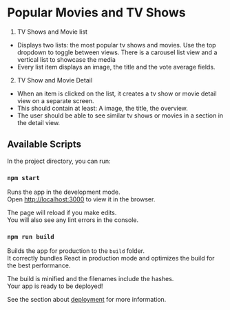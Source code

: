 # Popular Movies and TV Shows

1. TV Shows and Movie list
- Displays two lists: the most popular tv shows and movies. Use the top dropdown to toggle between views. There is a carousel list view and a vertical list to showcase the media
- Every list item displays an image, the title and the vote average fields.

2. TV Show and Movie Detail
- When an item is clicked on the list, it creates a tv show or movie detail view on a separate screen.
- This should contain at least: A image, the title, the overview.
- The user should be able to see similar tv shows or movies in a section in the detail view.

## Available Scripts

In the project directory, you can run:

### `npm start`

Runs the app in the development mode.\
Open [http://localhost:3000](http://localhost:3000) to view it in the browser.

The page will reload if you make edits.\
You will also see any lint errors in the console.

### `npm run build`

Builds the app for production to the `build` folder.\
It correctly bundles React in production mode and optimizes the build for the best performance.

The build is minified and the filenames include the hashes.\
Your app is ready to be deployed!

See the section about [deployment](https://facebook.github.io/create-react-app/docs/deployment) for more information.
